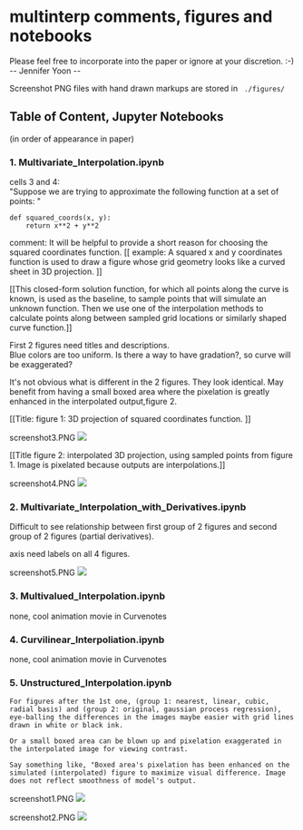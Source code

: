 # multinterp comments, figures and notebooks  

Please feel free to incorporate into the paper or ignore at your discretion. :-) -- Jennifer Yoon --

Screenshot PNG files with hand drawn markups are stored in ` ./figures/`  

## Table of Content, Jupyter Notebooks  
(in order of appearance in paper)

### 1. Multivariate_Interpolation.ipynb  

cells 3 and 4:   
"Suppose we are trying to approximate the following function at a set of points: "
```
def squared_coords(x, y):
    return x**2 + y**2
```
comment: It will be helpful to provide a short reason for choosing the squared coordinates function. [[ example: A squared x and y coordinates function is used to draw a figure whose grid geometry looks like a curved sheet in 3D projection. ]]

[[This closed-form solution function, for which all points along the curve is known, is used as the baseline, to sample points that will simulate an unknown function. Then we use one of the interpolation methods to calculate points along between sampled grid locations or similarly shaped curve function.]]

First 2 figures need titles and descriptions.  
Blue colors are too uniform. Is there a way to have gradation?, so curve will be exaggerated?  

It's not obvious what is different in the 2 figures. They look identical. May benefit from having a small boxed area where the pixelation is greatly enhanced in the interpolated output,figure 2.  

[[Title: figure 1: 3D projection of squared coordinates function. ]]

screenshot3.PNG <img src="/figures/screenshot3.PNG" >


[[Title figure 2: interpolated 3D projection, using sampled points from figure 1. Image is pixelated because outputs are interpolations.]]

screenshot4.PNG <img src="/figures/screenshot4.PNG" >



### 2. Multivariate_Interpolation_with_Derivatives.ipynb   

Difficult to see relationship between first group of 2 figures and second group of 2 figures (partial derivatives).  

axis need labels on all 4 figures.  

screenshot5.PNG <img src="/figures/screenshot5.PNG" >

### 3. Multivalued_Interpolation.ipynb

none, cool animation movie in Curvenotes 


### 4. Curvilinear_Interpoliation.ipynb 

none, cool animation movie in Curvenotes


### 5. Unstructured_Interpolation.ipynb


    For figures after the 1st one, (group 1: nearest, linear, cubic, radial basis) and (group 2: original, gaussian process regression), eye-balling the differences in the images maybe easier with grid lines drawn in white or black ink. 
    
    Or a small boxed area can be blown up and pixelation exaggerated in the interpolated image for viewing contrast. 

    Say something like, "Boxed area's pixelation has been enhanced on the simulated (interpolated) figure to maximize visual difference. Image does not reflect smoothness of model's output.  



screenshot1.PNG  <img src="/figures/screenshot1.PNG" />

screenshot2.PNG <img src="/figures/screenshot2.PNG" />
